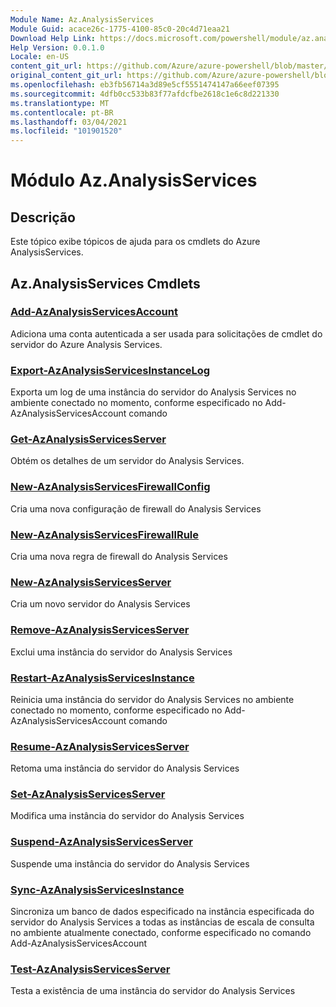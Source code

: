 ```yaml
---
Module Name: Az.AnalysisServices
Module Guid: acace26c-1775-4100-85c0-20c4d71eaa21
Download Help Link: https://docs.microsoft.com/powershell/module/az.analysisservices
Help Version: 0.0.1.0
Locale: en-US
content_git_url: https://github.com/Azure/azure-powershell/blob/master/src/AnalysisServices/AnalysisServices/help/Az.AnalysisServices.md
original_content_git_url: https://github.com/Azure/azure-powershell/blob/master/src/AnalysisServices/AnalysisServices/help/Az.AnalysisServices.md
ms.openlocfilehash: eb3fb56714a3d89e5cf5551474147a66eef07395
ms.sourcegitcommit: 4dfb0cc533b83f77afdcfbe2618c1e6c8d221330
ms.translationtype: MT
ms.contentlocale: pt-BR
ms.lasthandoff: 03/04/2021
ms.locfileid: "101901520"
---
```

# Módulo Az.AnalysisServices
## Descrição
Este tópico exibe tópicos de ajuda para os cmdlets do Azure AnalysisServices.

## Az.AnalysisServices Cmdlets
### [Add-AzAnalysisServicesAccount](Add-AzAnalysisServicesAccount.md)
Adiciona uma conta autenticada a ser usada para solicitações de cmdlet do servidor do Azure Analysis Services.

### [Export-AzAnalysisServicesInstanceLog](Export-AzAnalysisServicesInstanceLog.md)
Exporta um log de uma instância do servidor do Analysis Services no ambiente conectado no momento, conforme especificado no Add-AzAnalysisServicesAccount comando

### [Get-AzAnalysisServicesServer](Get-AzAnalysisServicesServer.md)
Obtém os detalhes de um servidor do Analysis Services.

### [New-AzAnalysisServicesFirewallConfig](New-AzAnalysisServicesFirewallConfig.md)
Cria uma nova configuração de firewall do Analysis Services 

### [New-AzAnalysisServicesFirewallRule](New-AzAnalysisServicesFirewallRule.md)
Cria uma nova regra de firewall do Analysis Services

### [New-AzAnalysisServicesServer](New-AzAnalysisServicesServer.md)
Cria um novo servidor do Analysis Services

### [Remove-AzAnalysisServicesServer](Remove-AzAnalysisServicesServer.md)
Exclui uma instância do servidor do Analysis Services

### [Restart-AzAnalysisServicesInstance](Restart-AzAnalysisServicesInstance.md)
Reinicia uma instância do servidor do Analysis Services no ambiente conectado no momento, conforme especificado no Add-AzAnalysisServicesAccount comando

### [Resume-AzAnalysisServicesServer](Resume-AzAnalysisServicesServer.md)
Retoma uma instância do servidor do Analysis Services

### [Set-AzAnalysisServicesServer](Set-AzAnalysisServicesServer.md)
Modifica uma instância do servidor do Analysis Services

### [Suspend-AzAnalysisServicesServer](Suspend-AzAnalysisServicesServer.md)
Suspende uma instância do servidor do Analysis Services

### [Sync-AzAnalysisServicesInstance](Sync-AzAnalysisServicesInstance.md)
Sincroniza um banco de dados especificado na instância especificada do servidor do Analysis Services a todas as instâncias de escala de consulta no ambiente atualmente conectado, conforme especificado no comando Add-AzAnalysisServicesAccount

### [Test-AzAnalysisServicesServer](Test-AzAnalysisServicesServer.md)
Testa a existência de uma instância do servidor do Analysis Services

